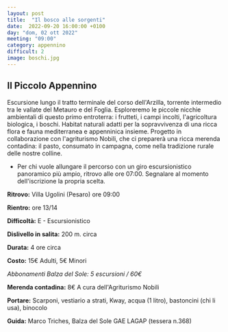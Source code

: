 ```yaml
---
layout: post
title:  "Il bosco alle sorgenti"
date:  2022-09-20 16:00:00 +0100
day: "dom, 02 ott 2022"
meeting: "09:00"
category: appennino 
difficult: 2
image: boschi.jpg
---
```


## Il Piccolo Appennino

Escursione lungo il tratto terminale del corso dell'Arzilla, torrente intermedio tra le vallate del Metauro e del Foglia.
Esploreremo le piccole nicchie ambientali di questo primo entroterra: i frutteti, i campi incolti, l'agricoltura biologica, i boschi. Habitat naturali adatti per la sopravvivenza di una ricca flora e fauna mediterranea e appenninica insieme.
Progetto in collaborazione con l'agriturismo Nobili, che ci preparerà una ricca merenda contadina: il pasto, consumato in campagna, come nella tradizione rurale delle nostre colline.

* Per chi vuole allungare il percorso con un giro escursionistico panoramico più ampio, ritrovo alle ore 07:00. Segnalare al momento dell'iscrizione la propria scelta.

**Ritrovo:** Villa Ugolini (Pesaro) ore 09:00

**Rientro:** ore 13/14 

**Difficoltà:** E - Escursionistico

**Dislivello in salita:** 200 m. circa

**Durata:** 4 ore circa

**Costo:** 15€ Adulti, 5€ Minori

*Abbonamenti Balza del Sole: 5 escursioni / 60€*

**Merenda contadina:** 8€ 
A cura dell'Agriturismo Nobili

**Portare:** Scarponi, vestiario a strati, Kway, acqua (1 litro), bastoncini (chi li usa), binocolo

**Guida:** Marco Triches, Balza del Sole GAE LAGAP (tessera n.368)
